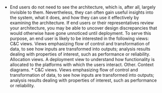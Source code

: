 *  End users do not need to see the architecture, which is, after all, largely invisible to them. Nevertheless, they can often gain useful insights into the system, what it does, and how they can use it effectively by examining the architecture. If end users or their representatives review your architecture, you may be able to uncover design discrepancies that would otherwise have gone unnoticed until deployment. To serve this purpose, an end user is likely to be interested in the following views: C&C views. Views emphasizing flow of control and transformation of data, to see how inputs are transformed into outputs; analysis results dealing with properties of interest, such as performance or reliability. Allocation views. A deployment view to understand how functionality is allocated to the platforms with which the users interact. Other. Context diagrams. *  C&C views. Views emphasizing flow of control and transformation of data, to see how inputs are transformed into outputs; analysis results dealing with properties of interest, such as performance or reliability.